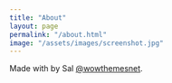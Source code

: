 ```yaml
---
title: "About"
layout: page
permalink: "/about.html"
image: "/assets/images/screenshot.jpg"
---
```

Made with <i class="fa fa-heart text-danger"></i> by Sal [@wowthemesnet](https://www.wowthemes.net/category/free-themes-templates/).
